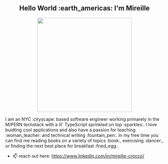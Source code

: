 <div id="header" align="center">
<h2> Hello World :earth_americas: I'm Mireille </h2>
</div>
  
<div id="header" align="center"> 
<img src="https://media.giphy.com/media/dbtDDSvWErdf2/giphy.gif" width="300" />
</div>

<div>
  <p> I am an NYC :cityscape: based software engineer working primarely in the M/PERN techstack with a lil' TypeScript sprinkled on top :sparkles:. I love buidling cool applications and also have a passion for teaching :woman_teacher: and technical writing :fountain_pen:. In my free time you can find me reading books on a variety of topics :book:, exercising :dancer:, or finding the next best place for breakfast :fried_egg:. </p>
</div>



- 📫 reach out here: https://www.linkedin.com/in/mireille-crocco/

<!---
Mireille13/Mireille13 is a ✨ special ✨ repository because its `README.md` (this file) appears on your GitHub profile.
You can click the Preview link to take a look at your changes.
--->
